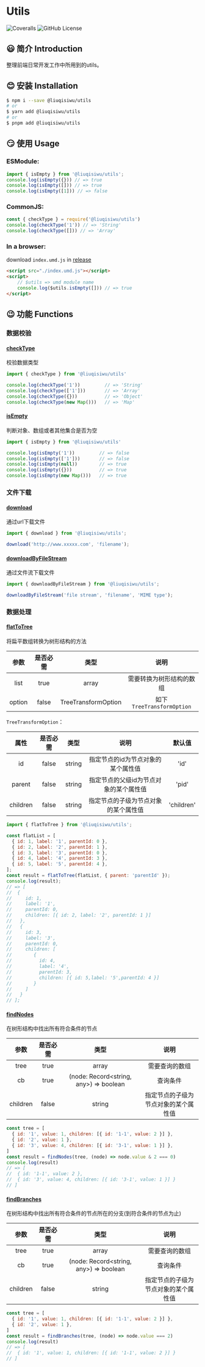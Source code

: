 # Utils

![Coveralls](https://img.shields.io/coverallsCoverage/github/ViaColby/utils)
![GitHub License](https://img.shields.io/github/license/ViaColby/utils)

## 😃 简介 Introduction
整理前端日常开发工作中所用到的utils。

## 😊 安装 Installation
```bash
$ npm i --save @liuqisiwu/utils
# or
$ yarn add @liuqisiwu/utils
# or
$ pnpm add @liuqisiwu/utils
```

## 😏 使用 Usage

### ESModule:
```js
import { isEmpty } from '@liuqisiwu/utils';
console.log(isEmpty({})) // => true
console.log(isEmpty([])) // => true
console.log(isEmpty([1])) // => false
```

### CommonJS:
```js
const { checkType } = require('@liuqisiwu/utils')
console.log(checkType('1')) // => 'String'
console.log(checkType([])) // => 'Array'
```

### In a browser:
download `index.umd.js` in [release](https://github.com/ViaColby/utils/releases)
```html
<script src="./index.umd.js"></script>
<script>
    // $utils => umd module name
    console.log($utils.isEmpty([])) // => true
</script>
```

## 😉 功能 Functions

### 数据校验

#### [checkType](https://github.com/ViaColby/utils/blob/main/src/checkType.ts#L11)
校验数据类型
```js
import { checkType } from '@liuqisiwu/utils'

console.log(checkType('1'))         // => 'String'
console.log(checkType(['1']))       // => 'Array'
console.log(checkType({}))          // => 'Object'
console.log(checkType(new Map()))   // => 'Map'
```

#### [isEmpty](https://github.com/ViaColby/utils/blob/main/src/isEmpty.ts#L15)
判断对象、数组或者其他集合是否为空
```js
import { isEmpty } from '@liuqisiwu/utils'

console.log(isEmpty('1'))         // => false
console.log(isEmpty(['1']))       // => false
console.log(isEmpty(null))        // => true
console.log(isEmpty({}))          // => true
console.log(isEmpty(new Map()))   // => true
```

### 文件下载

#### [download](https://github.com/ViaColby/utils/blob/main/src/downloadByUrl.ts#L9)
通过url下载文件
```js
import { download } from '@liuqisiwu/utils';

download('http://www.xxxxx.com', 'filename');
```

#### [downloadByFileStream](https://github.com/ViaColby/utils/blob/main/src/downloadByFileStream.ts#L12)
通过文件流下载文件
```js
import { downloadByFileStream } from '@liuqisiwu/utils';

downloadByFileStream('file stream', 'filename', 'MIME type');
```

### 数据处理

#### [flatToTree](https://github.com/ViaColby/utils/blob/main/src/flatArrayToTree.ts#L44)
将扁平数组转换为树形结构的方法

|   参数   | 是否必需  |         类型          |            说明            |
|:------:|:-----:|:-------------------:|:------------------------:|
|  list  | true  |        array        |       需要转换为树形结构的数组       |
| option | false | TreeTransformOption | 如下 `TreeTransformOption` |

`TreeTransformOption`：

|    属性    | 是否必需 |   类型   |          说明          |    默认值     |
|:--------:|:-------:|:------:|:--------------------:|:----------:|
|  id      |  false  | string | 指定节点的id为节点对象的某个属性值 |    'id'    |
|  parent  |  false  | string |  指定节点的父级id为节点对象的某个属性值  |   'pid'    |
| children |  false  | string |  指定节点的子级为节点对象的某个属性值  | 'children' |


```js
import { flatToTree } from '@liuqisiwu/utils';

const flatList = [
  { id: 1, label: '1', parentId: 0 },
  { id: 2, label: '2', parentId: 1 },
  { id: 3, label: '3', parentId: 0 },
  { id: 4, label: '4', parentId: 3 },
  { id: 5, label: '5', parentId: 4 },
];
const result = flatToTree(flatList, { parent: 'parentId' });
console.log(result);
// => [
//  {
//     id: 1,
//     label: '1',
//     parentId: 0,
//     children: [{ id: 2, label: '2', parentId: 1 }]
//   },
//   {
//     id: 3,
//     label: '3',
//     parentId: 0,
//     children: [
//        {
//          id: 4,
//          label: '4',
//          parentId: 3,
//          children: [{ id: 5,label: '5',parentId: 4 }]
//        }
//     ]
//   }
// ];
```

#### [findNodes](https://github.com/ViaColby/utils/blob/main/src/findNodes.ts#L23)
在树形结构中找出所有符合条件的节点

|     参数      | 是否必需  |                   类型                   |   说明    |
|:-----------:|:-----:|:--------------------------------------:|:-------:|
|    tree     | true  |                 array                  | 需要查询的数组 |
|     cb      | true  | (node: Record<string, any>) => boolean |  查询条件   |
| children    | false |                 string                 |    指定节点的子级为节点对象的某个属性值     |

```js
const tree = [
  { id: '1', value: 1, children: [{ id: '1-1', value: 2 }] },
  { id: '2', value: 1 },
  { id: '3', value: 4, children: [{ id: '3-1', value: 1 }] },
]
const result = findNodes(tree, (node) => node.value & 2 === 0)
console.log(result)
// => [
//  { id: '1-1', value: 2 },
//  { id: '3', value: 4, children: [{ id: '3-1', value: 1 }] }
// ]
```

#### [findBranches](https://github.com/ViaColby/utils/blob/main/src/findBranches.ts#L21)
在树形结构中找出所有符合条件的节点所在的分支(到符合条件的节点为止)

|     参数      | 是否必需  |                   类型                   |   说明    |
|:-----------:|:-----:|:--------------------------------------:|:-------:|
|    tree     | true  |                 array                  | 需要查询的数组 |
|     cb      | true  | (node: Record<string, any>) => boolean |  查询条件   |
| children    | false |                 string                 |    指定节点的子级为节点对象的某个属性值     |

```js
const tree = [
  { id: '1', value: 1, children: [{ id: '1-1', value: 2 }] },
  { id: '2', value: 1 },
]
const result = findBranches(tree, (node) => node.value === 2)
console.log(result)
// => [
//  { id: '1', value: 1, children: [{ id: '1-1', value: 2 }] }
// ]
```
